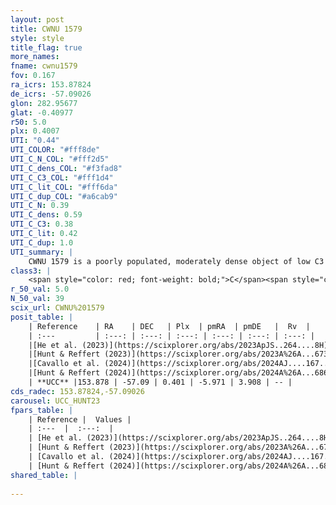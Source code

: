 ```yaml
---
layout: post
title: CWNU 1579
style: style
title_flag: true
more_names: 
fname: cwnu1579
fov: 0.167
ra_icrs: 153.87824
de_icrs: -57.09026
glon: 282.95677
glat: -0.40977
r50: 5.0
plx: 0.4007
UTI: "0.44"
UTI_COLOR: "#fff8de"
UTI_C_N_COL: "#fff2d5"
UTI_C_dens_COL: "#f3fad8"
UTI_C_C3_COL: "#fff1d4"
UTI_C_lit_COL: "#fff6da"
UTI_C_dup_COL: "#a6cab9"
UTI_C_N: 0.39
UTI_C_dens: 0.59
UTI_C_C3: 0.38
UTI_C_lit: 0.42
UTI_C_dup: 1.0
UTI_summary: |
    CWNU 1579 is a poorly populated, moderately dense object of low C3 quality. It was recently reported in the literature.
class3: |
    <span style="color: red; font-weight: bold;">C</span><span style="color: #FFC300; font-weight: bold;">B</span>
r_50_val: 5.0
N_50_val: 39
scix_url: CWNU%201579
posit_table: |
    | Reference    | RA    | DEC   | Plx  | pmRA  | pmDE   |  Rv  |
    | :---         | :---: | :---: | :---: | :---: | :---: | :---: |
    |[He et al. (2023)](https://scixplorer.org/abs/2023ApJS..264....8H) | 153.871 | -57.103 | 0.406 | -5.967 | 3.906 | -- |
    |[Hunt & Reffert (2023)](https://scixplorer.org/abs/2023A%26A...673A.114H) | 153.851 | -57.077 | 0.392 | -6.0 | 3.906 | -- |
    |[Cavallo et al. (2024)](https://scixplorer.org/abs/2024AJ....167...12C) | 154.072 | -57.223 | 0.396 | -- | -- | -- |
    |[Hunt & Reffert (2024)](https://scixplorer.org/abs/2024A%26A...686A..42H) | 153.851 | -57.077 | 0.392 | -6.0 | 3.906 | -- |
    | **UCC** |153.878 | -57.09 | 0.401 | -5.971 | 3.908 | -- | 
cds_radec: 153.87824,-57.09026
carousel: UCC_HUNT23
fpars_table: |
    | Reference |  Values |
    | :---  |  :---:  |
    | [He et al. (2023)](https://scixplorer.org/abs/2023ApJS..264....8H) | `A0=2.95, m-M=11.75, logAge=8.45` |
    | [Hunt & Reffert (2023)](https://scixplorer.org/abs/2023A%26A...673A.114H) | `AV50=1.296, diffAV50=2.401, MOD50=11.823, logAge50=7.908` |
    | [Cavallo et al. (2024)](https://scixplorer.org/abs/2024AJ....167...12C) | `AV50=1.78, dMod50=12.13, logAge50=7.81, [Fe/H]50=0.78` |
    | [Hunt & Reffert (2024)](https://scixplorer.org/abs/2024A%26A...686A..42H) | `MassJ=191.793` |
shared_table: |
    
---
```

